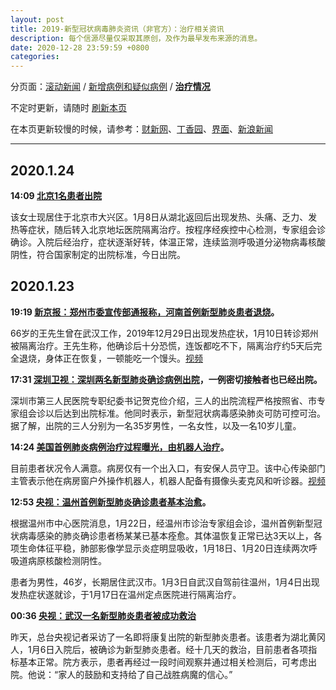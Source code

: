 ```yaml
---
layout: post
title: 2019-新型冠状病毒肺炎资讯（非官方）：治疗相关资讯
description: 每个信源尽量仅采取其原创，及作为最早发布来源的消息。
date: 2020-12-28 23:59:59 +0800
categories: 
---
```


分页面：[滚动新闻](/posts/scroll) / [新增病例和疑似病例](/posts/infections/) / **[治疗情况](/posts/treatment)**

不定时更新，请随时 [刷新本页](javascript:location.reload())

在本页更新较慢的时候，请参考：[财新网](http://m.app.caixin.com/m_topic_detail/1473.html)、[丁香园](https://3g.dxy.cn/newh5/view/pneumonia)、[界面](https://www.jiemian.com/special/1420.html)、[新浪新闻](https://news.sina.cn/zt_d/yiqing0121)

---

## 2020.1.24

**14:09 [北京1名患者出院](https://weibo.com/2656274875/IqXIm3bqq)**

该女士现居住于北京市大兴区。1月8日从湖北返回后出现发热、头痛、乏力、发热等症状，随后转入北京地坛医院隔离治疗。按程序经疾控中心检测，专家组会诊确诊。入院后经治疗，症状逐渐好转，体温正常，连续监测呼吸道分泌物病毒核酸阴性，符合国家制定的出院标准，今日出院。

## 2020.1.23

**19:19 [新京报：郑州市委宣传部通报称，河南首例新型肺炎患者退烧](https://weibo.com/6124642021/IqQjDe7hO)。**

66岁的王先生曾在武汉工作，2019年12月29日出现发热症状，1月10日转诊郑州被隔离治疗。王先生称，他确诊后十分恐慌，连饭都吃不下，隔离治疗约5天后完全退烧，身体正在恢复，一顿能吃一个馒头。[视频](http://n.miaopai.com/media/bBFDZMlIxQVag2grrOt4lXS~yNvrGQFF)

**17:31 [深圳卫视：深圳两名新型肺炎确诊病例出院](https://weibo.com/2803301701/IqPBYdZXI)，一例密切接触者也已经出院。**

深圳市第三人民医院专职纪委书记贺克俭介绍，三人的出院流程严格按照省、市专家组会诊以后达到出院标准。他同时表示，新型冠状病毒感染肺炎可防可控可治。据了解，出院的三人分别为一名35岁男性，一名女性，以及一名10岁儿童。

**14:24 [美国首例肺炎病例治疗过程曝光，由机器人治疗](https://weibo.com/5336533996/IqOnVB0HY)。**

目前患者状况令人满意。病房仅有一个出入口，有安保人员守卫。该中心传染部门主管表示他在病房窗户外操作机器人，机器人配备有摄像头麦克风和听诊器。[视频](http://n.miaopai.com/media/cFLc9HJjJbjRdwjZFoOEAMiDvotQLvCp)

**12:53 [央视：温州首例新型肺炎确诊患者基本治愈](https://weibo.com/2656274875/IqNN66ETH)。**

根据温州市中心医院消息，1月22日，经温州市诊治专家组会诊，温州首例新型冠状病毒感染的肺炎确诊患者杨某某已基本痊愈。其体温恢复正常已达3天以上，各项生命体征平稳，肺部影像学显示炎症明显吸收，1月18日、1月20日连续两次呼吸道病原核酸检测阴性。

患者为男性，46岁，长期居住武汉市。1月3日自武汉自驾前往温州，1月4日出现发热症状遂就诊，于1月17日在温州定点医院进行隔离治疗。

**00:36 [央视：武汉一名新型肺炎患者被成功救治](https://weibo.com/2656274875/IqIY4A4Qo)**

昨天，总台央视记者采访了一名即将康复出院的新型肺炎患者。该患者为湖北黄冈人，1月6日入院后，被确诊为新型肺炎患者。经十几天的救治，目前患者各项指标基本正常。院方表示，患者再经过一段时间观察并通过相关检测后，可考虑出院。他说：“家人的鼓励和支持给了自己战胜病魔的信心。”